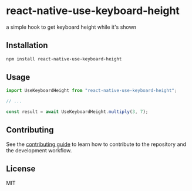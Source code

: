 # react-native-use-keyboard-height

a simple hook to get keyboard height while it's shown

## Installation

```sh
npm install react-native-use-keyboard-height
```

## Usage

```js
import UseKeyboardHeight from "react-native-use-keyboard-height";

// ...

const result = await UseKeyboardHeight.multiply(3, 7);
```

## Contributing

See the [contributing guide](CONTRIBUTING.md) to learn how to contribute to the repository and the development workflow.

## License

MIT

